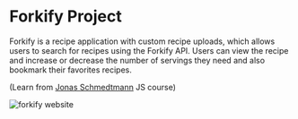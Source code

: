 # Forkify Project

Forkify is a recipe application with custom recipe uploads, which allows users to search for recipes using the Forkify API. Users can view the recipe and increase or decrease the number of servings they need and also bookmark their favorites recipes.

(Learn from [Jonas Schmedtmann](https://twitter.com/jonasschmedtman) JS course)

![forkify website](https://github.com/amy83762100/Forkify/tree/master/src/img/forkify.png 'forkify website')
